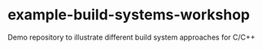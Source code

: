 # example-build-systems-workshop
Demo repository to illustrate different build system approaches for С/С++
